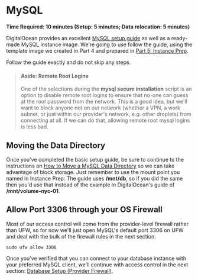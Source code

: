 # MySQL

**Time Required: 10 minutes \(Setup: 5 minutes; Data relocation: 5 minutes\)**

DigitalOcean provides an excellent [MySQL setup guide](https://www.digitalocean.com/community/tutorials/how-to-install-mysql-on-ubuntu-16-04) as well as a ready-made MySQL instance image. We're going to use follow the guide, using the template image we created in Part 4 and prepared in [Part 5: Instance Prep](/part5-Database/chapter2-InstancePrep.md).

Follow the guide exactly and do not skip any steps.

> #### Aside: Remote Root Logins
>
> One of the selections during the **mysql secure installation** script is an option to disable remote root logins to ensure that no-one can guess at the root password from the network. This is a good idea, but we'll want to block anyone not on our network \(whether a VPN, a work subnet, or just within our provider's network, e.g. other droplets\) from connecting at all. If we can do that, allowing remote root mysql logins is less bad.

## Moving the Data Directory

Once you've completed the basic setup guide, be sure to continue to the instructions on [How to Move a MySQL Data Directory](https://www.digitalocean.com/community/tutorials/how-to-move-a-mysql-data-directory-to-a-new-location-on-ubuntu-16-04) so we can take advantage of block storage. Just remember to use the mount point you named in Instance Prep: The guide uses **/mnt/db**, so if you did the same then you'd use that instead of the example in DigitalOcean's guide of **/mnt/volume-nyc-01**.

## Allow Port 3306 through your OS Firewall

Most of our access control will come from the provider-level firewall rather than UFW, so for now we'll just open MySQL's default port 3306 on UFW and deal with the bulk of the firewall rules in the next section.

```
sudo ufw allow 3306
```

Once you've verified that you can connect to your database instance with your preferred MySQL client, we'll continue with access control in the next section: [Database Setup \(Provider Firewall\)](/part5-Database/chapter5-db-firewall.md).


